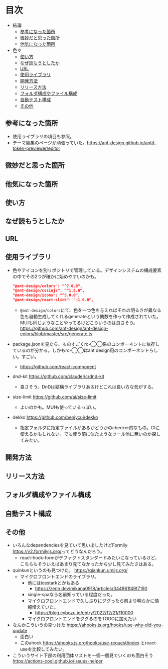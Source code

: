 # 目次

- 結論
  - [参考になった箇所](#参考になった箇所)
  - [微妙だと思った箇所](#微妙だと思った箇所)
  - [他気になった箇所](#他気になった箇所)
- 色々
  - [使い方](#使い方)
  - [なぜ読もうとしたか](#なぜ読もうとしたか)
  - [URL](#url)
  - [使用ライブラリ](#使用ライブラリ)
  - [開発方法](#開発方法)
  - [リリース方法](#リリース方法)
  - [フォルダ構成やファイル構成](#フォルダ構成やファイル構成)
  - [自動テスト構成](#自動テスト構成)
  - [その他](#その他)

## 参考になった箇所

- 使用ライブラリの項目も参照。
- テーマ編集のページが頑張っていた。<https://ant-design.github.io/antd-token-previewer/editor>

## 微妙だと思った箇所

## 他気になった箇所

## 使い方

## なぜ読もうとしたか

## URL

## 使用ライブラリ

- 色やアイコンを別リポジトリで管理している。デザインシステムの構成要素の中でその2つが確かに始めやすいのかも。

  ```json
  "@ant-design/colors": "^7.0.0",
  "@ant-design/cssinjs": "^1.5.6",
  "@ant-design/icons": "^5.0.0",
  "@ant-design/react-slick": "~1.0.0",
  ```

  - `@ant-design/colors`にて、色を一つ色を与えればそれの明るさが異なる色も自動生成してくれるgenerateという関数を作って作成されていた。MUIも同じようなことやってるけどこういうのは良さそう。 <https://github.com/ant-design/ant-design-colors/blob/master/src/generate.ts>
- package.jsonを見たら、ものすごくrc-◯◯系のコンポーネントに依存しているのが分かる。しかもrc-◯◯はant design用のコンポーネントらしい。すごい。
  - <https://github.com/react-component>
- dnd-kit <https://github.com/clauderic/dnd-kit>
  - 良さそう。DnDは結構ライブラリあるけどこれは良い方な気がする。
- size-limit <https://github.com/ai/size-limit>
  - よいのかも。MUIも使っているっぽい。
- dekko <https://github.com/benjycui/dekko>
  - 指定フォルダに指定ファイルがあるかどうかのchecker的なもの。CIに使えるかもしれない。でも使う前に似たようなツール他に無いのか探してみたい。

## 開発方法

## リリース方法

## フォルダ構成やファイル構成

## 自動テスト構成

## その他

- いろんなdependenciesを見ていて思い出したけどFormily <https://v2.formilyjs.org/>ってどうなんだろう。
  - react-hook-formがデファクトスタンダードみたいになっているけど、こちらもそういえばあまり見てなかったから少し見てみたさはある。
- quinkunというのも見つけた。 <https://qiankun.umijs.org/>
  - マイクロフロントエンドのライブラリ。
    - 他にはicestarkとかもある
      - <https://zenn.dev/mikana0918/articles/344861f49f7190>
    - single-spaなら名前知っている程度だった。
    - マイクロフロントエンドで久しぶりにググったら前より明らかに情報増えていた。
      - <https://blog.cybozu.io/entry/2022/12/21/110000>
    - マイクロフロントエンドをググるのをTODOに加えたい
- なんかこういうの見つけた <https://ahooks.js.org/hooks/use-why-did-you-update>
  - 面白い
  - このahook <https://ahooks.js.org/hooks/use-request/index> とreact-useを比較してみたい。
- こういうサイト下部の利用団体リストを一個一個見ていくのも面白そう <https://actions-cool.github.io/issues-helper>
